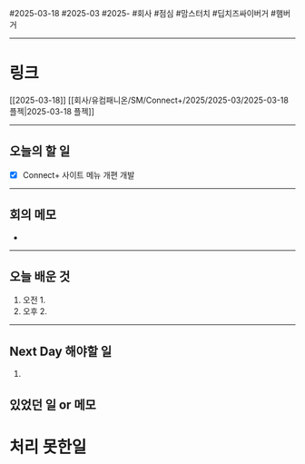 #2025-03-18 #2025-03 #2025- 
#회사 #점심 #맘스터치 #딥치즈싸이버거 #햄버거

------
# 링크 
[[2025-03-18]]
[[회사/유컴패니온/SM/Connect+/2025/2025-03/2025-03-18 플젝|2025-03-18 플젝]]

---
## 오늘의 할 일
- [x] Connect+ 사이트 메뉴 개편 개발
---
## 회의 메모
- 
---
## 오늘 배운 것
1. 오전
    1. 
2. 오후
    2. 
---
## Next Day 해야할 일
1. 


## 있었던 일 or 메모


# 처리 못한일